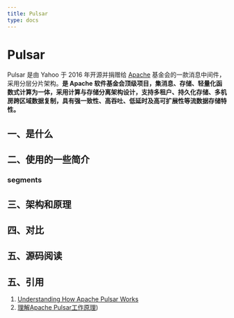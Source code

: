 ```yaml
---
title: Pulsar
type: docs
---
```


# Pulsar

Pulsar 是由 Yahoo 于 2016 年开源并捐赠给 [Apache](https://so.csdn.net/so/search?q=Apache&spm=1001.2101.3001.7020) 基金会的一款消息中间件，采用分层分片架构。**是 Apache 软件基金会顶级项目，集消息、存储、轻量化函数式计算为一体，采用计算与存储分离架构设计，支持多租户、持久化存储、多机房跨区域数据复制，具有强一致性、高吞吐、低延时及高可扩展性等流数据存储特性。**





## 一、是什么

## 二、使用的一些简介

### segments







## 三、架构和原理



## 四、对比





## 五、源码阅读

## 五、引用

1. [Understanding How Apache Pulsar Works](https://jack-vanlightly.com/blog/2018/10/2/understanding-how-apache-pulsar-works)
2. [理解Apache Pulsar工作原理](https://www.pianshen.com/article/496037091/))